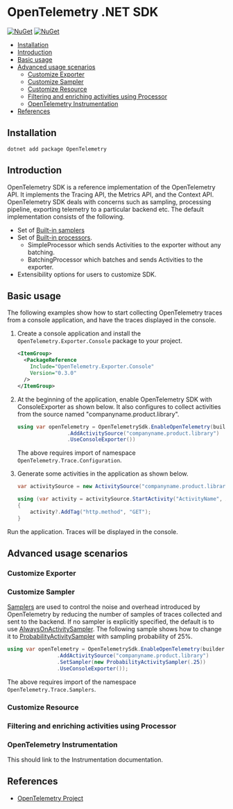 # OpenTelemetry .NET SDK

[![NuGet](https://img.shields.io/nuget/v/OpenTelemetry.svg)](https://www.nuget.org/packages/OpenTelemetry)
[![NuGet](https://img.shields.io/nuget/dt/OpenTelemetry.svg)](https://www.nuget.org/packages/OpenTelemetry)

* [Installation](#installation)
* [Introduction](#introduction)
* [Basic usage](#basic-usage)
* [Advanced usage scenarios](#advanced-usage-scenarios)
  * [Customize Exporter](#customize-exporter)
  * [Customize Sampler](#customize-sampler)
  * [Customize Resource](#customize-resource)
  * [Filtering and enriching activities using
    Processor](#filtering-and-enriching-activities-using-processor)
  * [OpenTelemetry Instrumentation](#opentelemetry-instrumentation)
* [References](#references)

## Installation

```shell	
dotnet add package OpenTelemetry	
```

## Introduction

OpenTelemetry SDK is a reference implementation of the OpenTelemetry API. It
implements the Tracing API, the Metrics API, and the Context API. OpenTelemetry
SDK deals with concerns such as sampling, processing pipeline, exporting
telemetry to a particular backend etc. The default implementation consists of
the following.

* Set of [Built-in
  samplers](https://github.com/open-telemetry/opentelemetry-specification/blob/master/specification/trace/sdk.md#built-in-samplers)
* Set of [Built-in
  processors](https://github.com/open-telemetry/opentelemetry-specification/blob/master/specification/trace/sdk.md#built-in-span-processors).
  * SimpleProcessor which sends Activities to the exporter without any batching.
  * BatchingProcessor which batches and sends Activities to the exporter.
* Extensibility options for users to customize SDK.

## Basic usage

The following examples show how to start collecting OpenTelemetry traces from a
console application, and have the traces displayed in the console.

1. Create a console application and install the `OpenTelemetry.Exporter.Console`
   package to your project.

    ```xml
    <ItemGroup>
      <PackageReference
        Include="OpenTelemetry.Exporter.Console"
        Version="0.3.0"
      />
    </ItemGroup>
    ```

2. At the beginning of the application, enable OpenTelemetry SDK with
   ConsoleExporter as shown below. It also configures to collect activities from
   the source named "companyname.product.library".

    ```csharp
    using var openTelemetry = OpenTelemetrySdk.EnableOpenTelemetry(builder => builder
                    .AddActivitySource("companyname.product.library")
                    .UseConsoleExporter())
    ```

    The above requires import of namespace `OpenTelemetry.Trace.Configuration`.

3. Generate some activities in the application as shown below.

    ```csharp
    var activitySource = new ActivitySource("companyname.product.library");

    using (var activity = activitySource.StartActivity("ActivityName", ActivityKind.Server))
    {
        activity?.AddTag("http.method", "GET");
    }
    ```

Run the application. Traces will be displayed in the console.

## Advanced usage scenarios

### Customize Exporter

### Customize Sampler

[Samplers](https://github.com/open-telemetry/opentelemetry-specification/blob/master/specification/trace/sdk.md#sampler)
are used to control the noise and overhead introduced by OpenTelemetry by
reducing the number of samples of traces collected and sent to the backend. If
no sampler is explicitly specified, the default is to use
[AlwaysOnActivitySampler](https://github.com/open-telemetry/opentelemetry-specification/blob/master/specification/trace/sdk.md#alwayson).
The following sample shows how to change it to
[ProbabilityActivitySampler](https://github.com/open-telemetry/opentelemetry-specification/blob/master/specification/trace/sdk.md#probability)
with sampling probability of 25%.

```csharp
using var openTelemetry = OpenTelemetrySdk.EnableOpenTelemetry(builder => builder
                .AddActivitySource("companyname.product.library")
                .SetSampler(new ProbabilityActivitySampler(.25))
                .UseConsoleExporter());
```

  The above requires import of the namespace `OpenTelemetry.Trace.Samplers`.

### Customize Resource

### Filtering and enriching activities using Processor

### OpenTelemetry Instrumentation

This should link to the Instrumentation documentation.

## References

* [OpenTelemetry Project](https://opentelemetry.io/)

